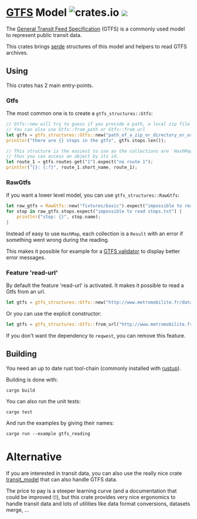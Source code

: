 # [GTFS](https://gtfs.org/) Model ![crates.io](https://img.shields.io/crates/v/gtfs-structures.svg) [![](https://docs.rs/gtfs-structures/badge.svg)](https://docs.rs/gtfs-structures)

The [General Transit Feed Specification](https://gtfs.org/) (GTFS) is a commonly used model to represent public transit data.

This crates brings [serde](https://serde.rs) structures of this model and helpers to read GTFS archives.

## Using

This crates has 2 main entry-points.

### Gtfs
The most common one is to create a `gtfs_structures::Gtfs`:

```rust
// Gtfs::new will try to guess if you provide a path, a local zip file or a remote zip file.
// You can also use Gtfs::from_path or Gtfs::from_url
let gtfs = gtfs_structures::Gtfs::new("path_of_a_zip_or_directory_or_url")?;
println!("there are {} stops in the gtfs", gtfs.stops.len());

// This structure is the easiest to use as the collections are `HashMap`,
// thus you can access an object by its id.
let route_1 = gtfs.routes.get("1").expect("no route 1");
println!("{}: {:?}", route_1.short_name, route_1);
```

### RawGtfs

If you want a lower level model, you can use `gtfs_structures::RawGtfs`:

```rust
let raw_gtfs = RawGtfs::new("fixtures/basic").expect("impossible to read gtfs");
for stop in raw_gtfs.stops.expect("impossible to read stops.txt") {
    println!("stop: {}", stop.name);
}
```

Instead of easy to use `HashMap`, each collection is a `Result` with an error if something went wrong during the reading.

This makes it possible for example for a [GTFS validator](https://github.com/etalab/transport-validator/) to display better error messages.

### Feature 'read-url'

By default the feature 'read-url' is activated. It makes it possible to read a Gtfs from an url.

```rust
let gtfs = gtfs_structures::Gtfs::new("http://www.metromobilite.fr/data/Horaires/SEM-GTFS.zip")?;
```

Or you can use the explicit constructor:
```rust
let gtfs = gtfs_structures::Gtfs::from_url("http://www.metromobilite.fr/data/Horaires/SEM-GTFS.zip")?;
```

If you don't want the dependency to `reqwest`, you can remove this feature.

## Building

You need an up to date rust tool-chain (commonly installed with [rustup](https://rustup.rs/)).

Building is done with:

`cargo build`

You can also run the unit tests:

`cargo test`

And run the examples by giving their names:

`cargo run --example gtfs_reading`

# Alternative

If you are interested in transit data, you can also use the really nice crate [transit_model](https://github.com/CanalTP/transit_model) that can also handle GTFS data.

The price to pay is a steeper learning curve (and a documentation that could be improved :roll_eyes:), but this crate provides very nice ergonomics to handle transit data and lots of utilities like data format conversions, datasets merge, ...
